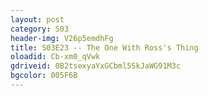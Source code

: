 ```yaml
---
layout: post 
category: S03 
header-img: V26p5emdhFg 
title: S03E23 -- The One With Ross's Thing 
oloadid: Cb-xm0_qVwk 
gdriveid: 0B2tsexyaYxGCbml5SkJaWG91M3c 
bgcolor: 005F6B
--- 
```

<!--more--> 
